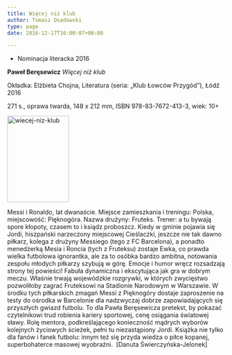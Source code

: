 ```yaml
---
title: Więcej niż klub
author: Tomasz Osadowski
type: page
date: 2016-12-17T16:00:07+00:00

---
```

  * Nominacja literacka 2016

**Paweł Beręsewicz** _Więcej niż klub_

Okładka: Elżbieta Chojna, Literatura (seria: „Klub Łowców Przygód”), Łódź 2016

271 s., oprawa twarda, 148 x 212 mm, ISBN 978-83-7672-413-3, wiek: 10+

<img class="alignnone size-medium wp-image-3810" src="http://www.ibby.pl/wp-content/uploads/2016/12/Wiecej-niz-klub-142x200.jpg" alt="wiecej-niz-klub" width="142" height="200" srcset="http://www.ibby.pl/wp-content/uploads/2016/12/Wiecej-niz-klub-142x200.jpg 142w, http://www.ibby.pl/wp-content/uploads/2016/12/Wiecej-niz-klub-71x100.jpg 71w, http://www.ibby.pl/wp-content/uploads/2016/12/Wiecej-niz-klub.jpg 177w" sizes="(max-width: 142px) 100vw, 142px" />

Messi i Ronaldo, lat dwanaście. Miejsce zamieszkania i treningu: Polska, miejscowość: Pięknogóra. Nazwa drużyny: Fruteks. Trener: a tu bywają spore kłopoty, czasem to i ksiądz proboszcz. Kiedy w gminie pojawia się Jordi, hiszpański narzeczony miejscowej Cieślaczki, jeszcze nie tak dawno piłkarz, kolega z drużyny Messiego (tego z FC Barcelona), a ponadto menedżerką Mesia i Roncia (tych z Fruteksu) zostaje Ewka, co prawda wielka futbolowa ignorantka, ale za to osóbka bardzo ambitna, notowania zespołu młodych piłkarzy szybują w górę. Emocje i humor wręcz rozsadzają strony tej powieści! Fabuła dynamiczna i ekscytująca jak gra w dobrym meczu. Właśnie trwają wojewódzkie rozgrywki, w których zwycięstwo pozwoliłoby zagrać Fruteksowi na Stadionie Narodowym w Warszawie. W środku tych piłkarskich zmagań Messi z Pięknogóry dostaje zaproszenie na testy do ośrodka w Barcelonie dla nadzwyczaj dobrze zapowiadających się przyszłych gwiazd futbolu. To dla Pawła Beręsewicza pretekst, by pokazać czytelnikowi trud robienia kariery sportowej, cenę osiągania światowej sławy. Rolę mentora, podkreślającego konieczność mądrych wyborów kolejnych życiowych ścieżek, pełni tu niezastąpiony Jordi. Książka nie tylko dla fanów i fanek futbolu: innym też się przyda wiedza o piłce kopanej,  superbohaterce masowej wyobraźni.  [Danuta Świerczyńska-Jelonek]
